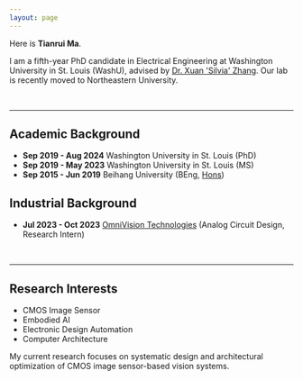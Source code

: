 ```yaml
---
layout: page
---
```


Here is **Tianrui Ma**.

I am a fifth-year PhD candidate in Electrical Engineering at Washington University in St. Louis (WashU), advised by [Dr. Xuan 'Silvia' Zhang](https://coe.northeastern.edu/people/zhang-xuan/). Our lab is recently moved to Northeastern University.

<br>

---

## Academic Background

- **Sep 2019 - Aug 2024**   Washington University in St. Louis (PhD)
- **Sep 2019 - May 2023**   Washington University in St. Louis (MS)
- **Sep 2015 - Jun 2019**    Beihang University (BEng, [Hons](https://hc.buaa.edu.cn/))

## Industrial Background

- **Jul 2023 - Oct 2023** [OmniVision Technologies](https://www.ovt.com/) (Analog Circuit Design, Research Intern)

<br>

---

## Research Interests

- CMOS Image Sensor
- Embodied AI
- Electronic Design Automation
- Computer Architecture

My current research focuses on systematic design and architectural optimization of CMOS image sensor-based vision systems.

<br>




